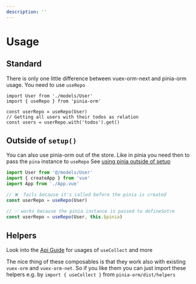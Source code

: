 ```yaml
---
description: ''
---
```


# Usage

## Standard

There is only one little difference between vuex-orm-next and pinia-orm usage. You need to use ``useRepo``

  ```js{}
  import User from './models/User'
  import { useRepo } from 'pinia-orm'

  const userRepo = useRepo(User)
  // Getting all users with their todos as relation
  const users = userRepo.with('todos').get()
  ```
## Outside of `setup()`

You can also use pinia-orm out of the store. Like in pinia you need then to pass the `pina` instance to `useRepo`
See [using pinia outside of setup](https://pinia.vuejs.org/ssr/#using-the-store-outside-of-setup)

```js
import User from '@/models/User'
import { createApp } from 'vue'
import App from './App.vue'

// ❌  fails because it's called before the pinia is created
const userRepo = useRepo(User)

// ✅ works because the pinia instance is passed to defineSotre
const userRepo = useRepo(User, this.$pinia)
```

## Helpers

Look into the [Api Guide](../../api/composables/helpers/use-collect) for usages of `useCollect` and more

The nice thing of these composables is that they work also with existing `vuex-orm` and `vuex-orm-net`. So if you like them
you can just import these helpers e.g. by `import { useCollect }` from `pinia-orm/dist/helpers`
